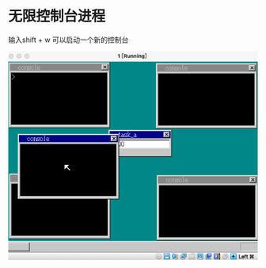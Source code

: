 # 无限控制台进程

输入shift + w 可以启动一个新的控制台

![](https://github.com/wdkang123/MyOperatingSystem/blob/main/images/57-img01.png?raw=true)